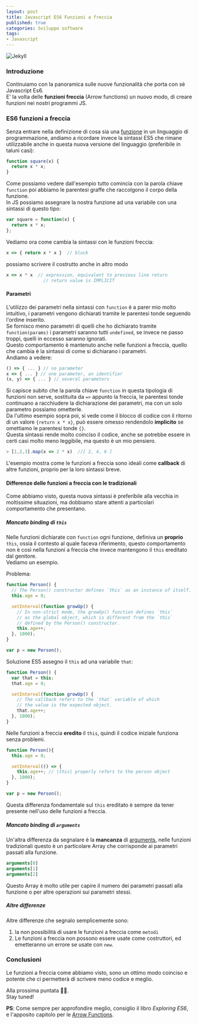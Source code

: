 ```yaml
---
layout: post
title: Javascript ES6 Funzioni a freccia
published: true
categories: Sviluppo software
tags:
- Javascript
---
```

![Jekyll]({{site.baseurl}}/assets/arrow-500.jpeg)
### Introduzione

Continuiamo con la panoramica sulle nuove funzionalità che porta con sè Javascript Es6.<br/>
E' la volta delle **funzioni freccia** (Arrow functions) un nuovo modo, di creare funzioni nei nostri programmi JS.<!--more-->



### ES6 funzioni a freccia
Senza entrare nella definizione di cosa sia una [funzione](https://it.wikipedia.org/wiki/Programmazione_funzionale) in un linguaggio di programmazione, andiamo a ricordare invece la sintassi ES5 che rimane utilizzabile anche in questa nuova versione del linguaggio (preferibile in taluni casi):

```javascript
function square(x) {
  return x * x;
}
```
Come possiamo vedere dall'esempio tutto comincia con la parola chiave `function` poi abbiamo le parentesi graffe che raccolgono il corpo della funzione.<br/>
In JS possiamo assegnare la nostra funzione ad una variabile con una sintassi di questo tipo:

```javascript
var square = function(x) {
  return x * x;
};
```
Vediamo ora come cambia la sintassi con le funzioni freccia:

```javascript
x => { return x * x }  // block
```
possiamo scrivere il costrutto anche in altro modo 

```javascript
x => x * x  // expression, equivalent to previous line return
			  // return value is IMPLICIT	
```
#### Parametri
L'utilizzo dei parametri nella sintassi con `function` è a parer mio molto intuitivo, i parametri vengono dichiarati tramite le parentesi tonde seguendo l'ordine inserito.<br/>
Se fornisco meno parametri di quelli che ho dichiarato tramite `function(params)` i parametri saranno tutti `undefined`, se invece ne passo troppi, quelli in eccesso saranno ignorati.<br/>
Questo comportamento è mantenuto anche nelle funzioni a freccia, quello che cambia è la sintassi di come si dichiarano i parametri.<br/>
Andiamo a vedere:

```javascript
() => { ... } // no parameter
x => { ... } // one parameter, an identifier
(x, y) => { ... } // several parameters
```
Si capisce subito che la parola chiave `function` in questa tipologia di funzioni non serve, sostituita da `=>` appunto la freccia, le parentesi tonde continuano a racchiudere la dichiarazione dei parametri, ma con un solo parametro possiamo ometterle.<br/>
Da l'ultimo esempio sopra poi, si vede come il blocco di codice con il ritorno di un valore `{return x * x}`, può essere omesso rendendolo **implicito** se omettiamo le parentesi tonde `{}`.<br/>
Questa sintassi rende molto coinciso il codice, anche se potrebbe essere in certi casi molto meno leggibile, ma questo è un mio pensiero.

```javascript
> [1,2,3].map(x => 2 * x)  //[ 2, 4, 6 ]
```
L'esempio mostra come le funzioni a freccia sono ideali come **callback** di altre funzioni, proprio per la loro sintassi breve.<br/>

#### Differenze delle funzioni a freccia con le tradizionali
Come abbiamo visto, questa nuova sintassi è preferibile alla vecchia in moltissime situazioni, ma dobbiamo stare attenti a particolari comportamento che presentano.

##### Mancato binding di `this`
Nelle funzioni dichiarate con `function` ogni funzione, definiva un **proprio** `this`, ossia il contesto al quale faceva riferimento, questo comportamento non è così nella funzioni a freccia che invece mantengono il `this` ereditato dal genitore. <br/>Vediamo un esempio.


Problema:

```javascript
function Person() {
  // The Person() constructor defines `this` as an instance of itself.
  this.age = 0;

  setInterval(function growUp() {
    // In non-strict mode, the growUp() function defines `this` 
    // as the global object, which is different from the `this`
    // defined by the Person() constructor.
    this.age++;
  }, 1000);
}

var p = new Person();
```
Soluzione ES5 assegno il `this` ad una variabile `that`:

```javascript
function Person() {
  var that = this;
  that.age = 0;

  setInterval(function growUp() {
    // The callback refers to the `that` variable of which
    // the value is the expected object.
    that.age++;
  }, 1000);
}
```
Nelle funzioni a freccia **eredito** il `this`, quindi il codice iniziale funziona senza problemi.

```javascript
function Person(){
  this.age = 0;

  setInterval(() => {
    this.age++; // |this| properly refers to the person object
  }, 1000);
}

var p = new Person();
```
Questa differenza fondamentale sul `this` ereditato è sempre da tener presente nell'uso delle funzioni a freccia.

##### Mancato binding di `arguments`
Un'altra differenza da segnalare è la **mancanza** di [arguments](https://developer.mozilla.org/en-US/docs/Web/JavaScript/Reference/Functions/arguments), nelle funzioni tradizionali questo è un particolare Array che corrisponde ai parametri passati alla funzione.

```javascript
arguments[0]
arguments[1]
arguments[2]
```
Questo Array è molto utile per capire il numero dei parametri passati alla funzione o per altre operazioni sui parametri stessi.<br/>

##### Altre differenze
Altre differenze che segnalo semplicemente sono:<br/>
1. la non possibilità di usare le funzioni a freccia come `metodi`
2. Le funzioni a freccia non possono essere usate come costruttori, ed emetteranno un errore se usate con `new`.

### Conclusioni
Le funzioni a freccia come abbiamo visto, sono un ottimo modo coinciso e potente che ci permetterà di scrivere meno codice e meglio.<br/>

Alla prossima puntata &#x1f44b;&#x1f3fb;.
<br/>
Stay tuned!



**PS**: Come sempre per approfondire meglio, consiglio il libro *Exploring ES6*, e l'apposito capitolo per le [Arrow Functions](http://exploringjs.com/es6/ch_arrow-functions.html).




